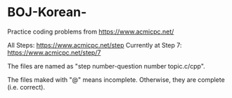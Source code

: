 # BOJ-Korean-
Practice coding problems from https://www.acmicpc.net/

All Steps: https://www.acmicpc.net/step
Currently at Step 7: https://www.acmicpc.net/step/7

The files are named as "step number-question number topic.c/cpp".

The files maked with "@" means incomplete. Otherwise, they are complete (i.e. correct).
